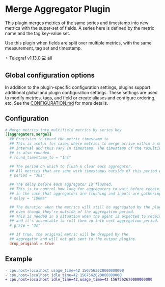 # Merge Aggregator Plugin

This plugin merges metrics of the same series and timestamp into new metrics
with the super-set of fields. A series here is defined by the metric name and
the tag key-value set.

Use this plugin when fields are split over multiple metrics, with the same
measurement, tag set and timestamp.

⭐ Telegraf v1.13.0
💻 all

## Global configuration options <!-- @/docs/includes/plugin_config.md -->

In addition to the plugin-specific configuration settings, plugins support
additional global and plugin configuration settings. These settings are used to
modify metrics, tags, and field or create aliases and configure ordering, etc.
See the [CONFIGURATION.md][CONFIGURATION.md] for more details.

[CONFIGURATION.md]: ../../../docs/CONFIGURATION.md#plugins

## Configuration

```toml @sample.conf
# Merge metrics into multifield metrics by series key
[[aggregators.merge]]
  ## Precision to round the metric timestamp to
  ## This is useful for cases where metrics to merge arrive within a small
  ## interval and thus vary in timestamp. The timestamp of the resulting metric
  ## is also rounded.
  # round_timestamp_to = "1ns"

  ## The period on which to flush & clear each aggregator. 
  ## All metrics that are sent with timestamps outside of this period will be ignored by the aggregator.
  # period = "30s"

  ## The delay before each aggregator is flushed. 
  ## This is to control how long for aggregators to wait before receiving metrics from input plugins, 
  ## in the case that aggregators are flushing and inputs are gathering on the same interval.
  # delay = "100ms"

  ## The duration when the metrics will still be aggregated by the plugin, 
  ## even though they're outside of the aggregation period. 
  ## This is needed in a situation when the agent is expected to receive late metrics 
  ## and it's acceptable to roll them up into next aggregation period.  
  # grace = "0s"

  ## If true, the original metric will be dropped by the
  ## aggregator and will not get sent to the output plugins.
  drop_original = true
```

## Example

```diff
- cpu,host=localhost usage_time=42 1567562620000000000
- cpu,host=localhost idle_time=42 1567562620000000000
+ cpu,host=localhost idle_time=42,usage_time=42 1567562620000000000
```
